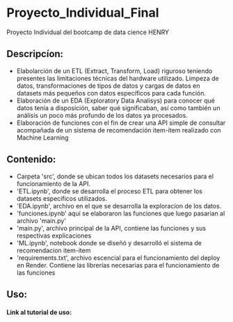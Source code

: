 # Proyecto_Individual_Final
Proyecto Individual del bootcamp de data cience HENRY

## Descripcíon:
* Elabolarción de un ETL (Extract, Transform, Load) riguroso teniendo presentes las limitaciones técnicas del hardware utilizado. Limpeza de datos, transformaciones de tipos de datos y cargas de datos en datasets más pequeños con datos específicos para cada función.
* Elaboración de un EDA (Exploratory Data Analisys) para conocer qué datos tenía a disposición, saber qué significaban, así como también un análisis un poco más profundo de los datos ya procesados.
* Elaboración de funciones con el fin de crear una API simple de consultar acompañada de un sistema de recomendación item-item realizado con Machine Learning

## Contenido:
* Carpeta 'src', donde se ubican todos los datasets necesarios para el funcionamiento de la API.
* 'ETL.ipynb', donde se desarrolla el proceso ETL para obtener los datasets específicos utilizados.
* 'EDA.ipynb', archivo en el que se desarrolla la exploracíon de los datos.
* 'funciones.ipynb' aquí se elaboraron las funciones que luego pasarian al archivo 'main.py'
* 'main.py', archivo principal de la API, contiene las funciones y sus respectivas explicaciones
* 'ML.ipynb', notebook donde se diseñó y desarrolló el sistema de recomendacion item-item
* 'requirements.txt', archivo escencial para el funcionamiento del deploy en Render. Contiene las librerías necesarias para el funcionamiento de las funciones
## Uso:
#### Link al tutorial de uso: 
 